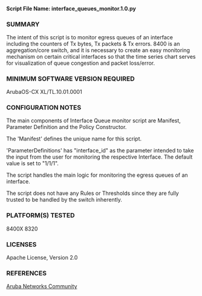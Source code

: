 #### Script File Name: interface\_queues\_monitor.1.0.py

### SUMMARY
The intent of this script is to monitor egress queues of an interface including the counters of Tx bytes, Tx packets & Tx errors. 8400 is an aggregation/core switch, and it is necessary to create an easy monitoring mechanism on certain critical interfaces so that the time series chart serves for visualization of queue congestion and packet loss/error. 

### MINIMUM SOFTWARE VERSION REQUIRED 
ArubaOS-CX XL/TL.10.01.0001

### CONFIGURATION NOTES
The main components of Interface Queue monitor script are Manifest, Parameter Definition and the Policy Constructor. 

The 'Manifest' defines the unique name for this script. 

'ParameterDefinitions' has "interface_id" as the parameter intended to take the input from the user for monitoring the respective Interface. The default value is set to "1/1/1". 

The script handles the main logic for monitoring the egress queues of an interface. 

The script does not have any Rules or Thresholds since they are fully trusted to be handled by the switch inherently.

### PLATFORM(S) TESTED
8400X
8320

### LICENSES
Apache License, Version 2.0

### REFERENCES
[Aruba Networks Community](http://community.arubanetworks.com/t5/Network-Analytic-Engine/ct-p/NetworkAnalyticEngine)
